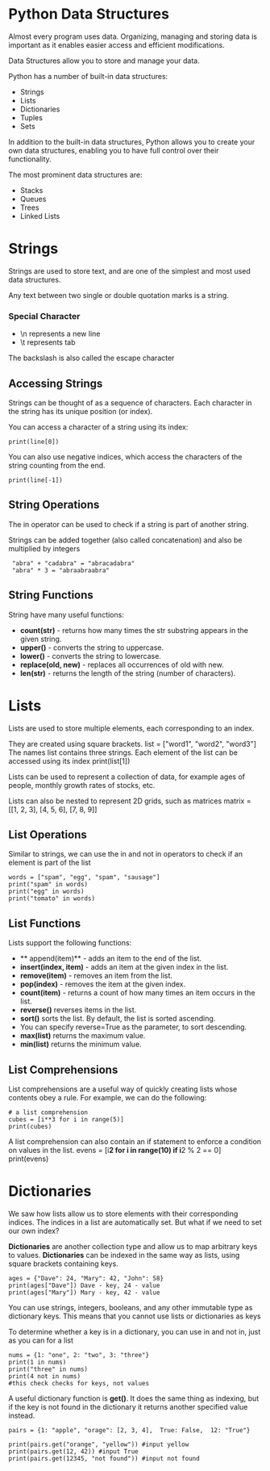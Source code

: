 
# Python Data Structures

Almost every program uses data.
Organizing, managing and storing data is important as it enables easier access and efficient modifications.

Data Structures allow you to store and manage your data.

Python has a number of built-in data structures:

	
* Strings
* Lists
* Dictionaries
* Tuples
* Sets

In addition to the built-in data structures, Python allows you to create your own data structures,
 enabling you to have full control over their functionality.

The most prominent data structures are:

* Stacks
* Queues
* Trees
* Linked Lists


# Strings

Strings are used to store text, and are one of the simplest and most used data structures.

Any text between two single or double quotation marks is a string.

### Special Character

* \n represents a new line
* \t represents tab

The backslash is also called the escape character

## Accessing Strings

Strings can be thought of as a sequence of characters. Each character in the string has its unique position (or index).

You can access a character of a string using its index:

	print(line[0])

You can also use negative indices, which access the characters of the string counting from the end.

	print(line[-1])


## String Operations

The in operator can be used to check if a string is part of another string.

Strings can be added together (also called concatenation) and also be multiplied by integers

	 "abra" + "cadabra" = "abracadabra"
	 "abra" * 3 = "abraabraabra"

## String Functions

String have many useful functions:
* **count(str)** -  returns how many times the str substring appears in the given string.
* **upper()** -  converts the string to uppercase.
* **lower()** -  converts the string to lowercase.
* **replace(old, new)** -  replaces all occurrences of old with new.
* **len(str)** -  returns the length of the string (number of characters).


# Lists


Lists are used to store multiple elements, each corresponding to an index.

They are created using square brackets.
	list = ["word1", "word2", "word3"]
The names list contains three strings. Each element of the list can be accessed using its index
	print(list[1])

Lists can be used to represent a collection of data, for example ages of people, monthly growth rates of stocks, etc.

Lists can also be nested to represent 2D grids, such as matrices
	matrix = [[1, 2, 3], [4, 5, 6], [7, 8, 9]]

## List Operations

Similar to strings, we can use the in and not in operators to check if an element is part of the list

	words = ["spam", "egg", "spam", "sausage"]
	print("spam" in words)
	print("egg" in words)
	print("tomato" in words)

## List Functions

Lists support the following functions:
* ** append(item)** -  adds an item to the end of the list.
* **insert(index, item)** -  adds an item at the given index in the list.
* **remove(item)** -  removes an item from the list.
* **pop(index)** -  removes the item at the given index.
* **count(item)** -  returns a count of how many times an item occurs in the list.
* **reverse()** reverses items in the list.
* **sort()** sorts the list. By default, the list is sorted ascending.
* You can specify reverse=True as the parameter, to sort descending.
* **max(list)** returns the maximum value.
* **min(list)** returns the minimum value.


## List Comprehensions

List comprehensions are a useful way of quickly creating lists whose contents obey a rule.
For example, we can do the following:

	# a list comprehension
	cubes = [i**3 for i in range(5)]
	print(cubes)

A list comprehension can also contain an if statement to enforce a condition on values in the list.
	evens = [i**2 for i in range(10) if i**2 % 2 == 0]
	print(evens)


# Dictionaries

We saw how lists allow us to store elements with their corresponding indices.
The indices in a list are automatically set. But what if we need to set our own index?

**Dictionaries** are another collection type and allow us to map arbitrary keys to values.
**Dictionaries** can be indexed in the same way as lists, using square brackets containing keys.

	ages = {"Dave": 24, "Mary": 42, "John": 58}
	print(ages["Dave"]) Dave - key, 24 - value
	print(ages["Mary"]) Mary - key, 42 - value

You can use strings, integers, booleans, and any other immutable type as dictionary keys.
This means that you cannot use lists or dictionaries as keys

To determine whether a key is in a dictionary, you can use in and not in, just as you can for a list

	nums = {1: "one", 2: "two", 3: "three"}
	print(1 in nums)
	print("three" in nums)
	print(4 not in nums)
	#this check checks for keys, not values

A useful dictionary function is **get()**. It does the same thing as indexing, but if the key is not found in the dictionary it returns another specified value instead.

	pairs = {1: "apple", "orage": [2, 3, 4],  True: False,  12: "True"}

	print(pairs.get("orange", "yellow")) #input yellow
	print(pairs.get(12, 42)) #input True
	print(pairs.get(12345, "not found")) #input not found
